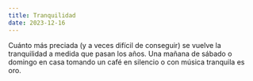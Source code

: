 ```yaml
---
title: Tranquilidad
date: 2023-12-16
---
```


Cuánto más preciada (y a veces difícil de conseguir) se vuelve la tranquilidad a medida que pasan los años. Una mañana de sábado o domingo en casa tomando un café en silencio o con música tranquila es oro.